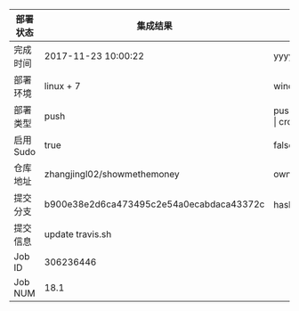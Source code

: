 部署状态 | 集成结果 | 参考值
---|---|---
完成时间 | 2017-11-23 10:00:22 | yyyy-mm-dd hh:mm:ss
部署环境 | linux + 7 | window \| linux + stable
部署类型 | push | push \| pull_request \| api \| cron
启用Sudo | true | false \| true
仓库地址 | zhangjingl02/showmethemoney | owner_name/repo_name
提交分支 | b900e38e2d6ca473495c2e54a0ecabdaca43372c | hash 16位
提交信息 | update travis.sh |
Job ID   | 306236446 | 
Job NUM  | 18.1 | 
